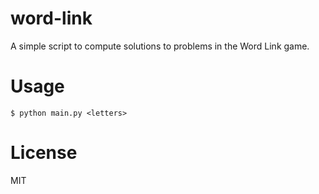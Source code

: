 # word-link

A simple script to compute solutions to problems in the Word Link game.

# Usage
```
$ python main.py <letters>
```

# License
MIT
